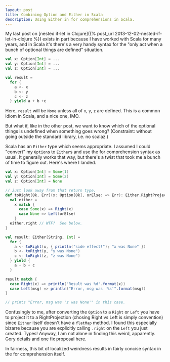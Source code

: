 ```yaml
---
layout: post
title: Combining Option and Either in Scala
description: Using Either in for comprehensions in Scala.
---
```


My last post on [nested if-let in Clojure]({% post_url 2013-12-02-nested-if-let-in-clojure %})
exists in part because I have worked with Scala for many years, and in Scala
it's there's a very handy syntax for the "only act when a bunch of optional
things are defined" situation.

```scala
val x: Option[Int] = ...
val y: Option[Int] = ...
val z: Option[Int] = ...

val result =
  for {
    a <- x
    b <- y
    c <- z
  } yield a + b +c
```

Here, `result` will be `None` unless all of `x`, `y`, `z` are defined.  This is
a common idiom in Scala, and a nice one, IMO.

But what if, like in the other post, we want to know which of the optional
things is undefined when something goes wrong?  (Constraint: without going
outside the standard library, i.e. no scalaz.)

Scala has an `Either` type which seems appropriate.  I assumed I could
"convert" my `Option`s to `Either`s and use the for comprehension syntax as
usual.  It generally works that way, but there's a twist that took me a bunch
of time to figure out.  Here's where I landed.

```scala
val x: Option[Int] = Some(1)
val y: Option[Int] = Some(2)
val z: Option[Int] = None

// Just look away from that return type.
def toRight[Ok, Err](x: Option[Ok], orElse: => Err): Either.RightProjection[Err, Ok] = {
  val either =
    x match {
      case Some(x) => Right(x)
      case None => Left(orElse)
    }
  either.right // WTF?  See below.
}

val result: Either[String, Int] =
  for {
    a <- toRight(x, { println("side effect!"); "x was None" })
    b <- toRight(y, "y was None")
    c <- toRight(z, "z was None")
  } yield {
    a + b + c
  }

result match {
  case Right(x) => println("Result was %d".format(x))
  case Left(msg) => println("Error, msg was '%s'".format(msg))
}

// prints "Error, msg was 'z was None'" in this case.
```

Confusingly to me, after converting the `Option` to a `Right` or `Left` you
have to project it to a RightProjection (chosing Right vs Left is simply
convention) since `Either` itself doesn't have a `flatMap` method.  I found this
especially bizarre because you are explicitly calling `.right` on the `Left` you
just created.  Types!  Anyway, I am not alone in finding this weird,
apparently.  Gory details and one fix proposal
[here](http://robsscala.blogspot.ca/2012/06/fixing-scalaeither-unbiased-vs-biased.html).

In fairness, this bit of localized weirdness results in fairly concise syntax
in the for comprehension itself.


